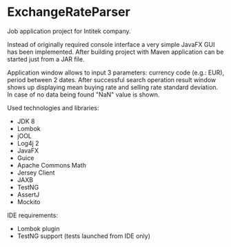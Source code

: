 # ExchangeRateParser

Job application project for Intitek company.

Instead of originally required console interface a very simple JavaFX GUI has been implemented. After building project with Maven application can be started just from a JAR file.

Application window allows to input 3 parameters: currency code (e.g.: EUR), period between 2 dates. After successful search operation result window shows up displaying mean buying rate and selling rate standard deviation. In case of no data being found "NaN" value is shown.

Used technologies and libraries:
- JDK 8
- Lombok
- jOOL
- Log4j 2
- JavaFX
- Guice
- Apache Commons Math
- Jersey Client
- JAXB
- TestNG
- AssertJ
- Mockito

IDE requirements:
- Lombok plugin
- TestNG support (tests launched from IDE only)